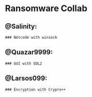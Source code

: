 # Ransomware Collab

## @Salinity:
    ### Netcode with winsock
## @Quazar9999:
    ### GUI with SDL2
## @Larsos099:
    ### Encryption with Crypro++
